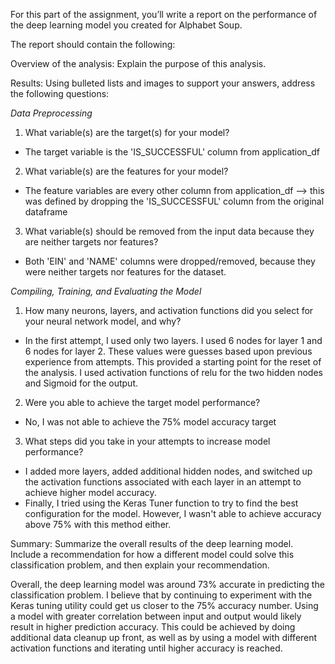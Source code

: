 
For this part of the assignment, you’ll write a report on the performance of the deep learning model you created for Alphabet Soup.

The report should contain the following:

Overview of the analysis: Explain the purpose of this analysis.

Results: Using bulleted lists and images to support your answers, address the following questions:

*Data Preprocessing*

1.  What variable(s) are the target(s) for your model?
- The target variable is the 'IS_SUCCESSFUL' column from application_df
2.  What variable(s) are the features for your model?
- The feature variables are every other column from application_df --> this was defined by dropping the 'IS_SUCCESSFUL' column from the original dataframe
3.  What variable(s) should be removed from the input data because they are neither targets nor features?
- Both 'EIN' and 'NAME' columns were dropped/removed, because they were neither targets nor features for the dataset.


*Compiling, Training, and Evaluating the Model*

1.  How many neurons, layers, and activation functions did you select for your neural network model, and why?
- In the first attempt, I used only two layers.  I used 6 nodes for layer 1 and 6 nodes for layer 2.  These values were guesses based upon previous experience from attempts.  This provided a starting point for the reset of the analysis.  I used activation functions of relu for the two hidden nodes and Sigmoid for the output.
2.  Were you able to achieve the target model performance?
- No, I was not able to achieve the 75% model accuracy target
3.  What steps did you take in your attempts to increase model performance?
- I added more layers, added additional hidden nodes, and switched up the activation functions associated with each layer in an attempt to achieve higher model accuracy. 
- Finally, I tried using the Keras Tuner function to try to find the best configuration for the model.  However, I wasn't able to achieve accuracy above 75% with this method either.

Summary: Summarize the overall results of the deep learning model. Include a recommendation for how a different model could solve this classification problem, and then explain your recommendation.

Overall, the deep learning model was around 73% accurate in predicting the classification problem. I believe that by continuing to experiment with the Keras tuning utility could get us closer to the 75% accuracy number.  Using a model with greater correlation between input and output would likely result in higher prediction accuracy. This could be achieved by doing additional data cleanup up front, as well as by using a model with different activation functions and iterating until higher accuracy is reached. 